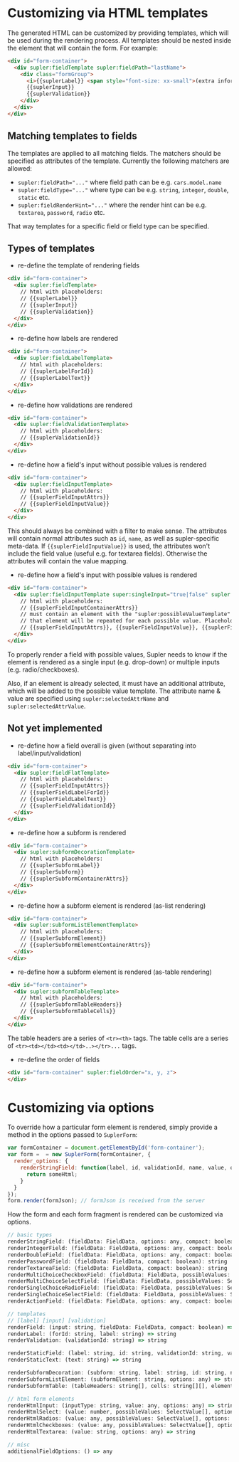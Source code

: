 Customizing via HTML templates
==============================

The generated HTML can be customized by providing templates, which will be used during the rendering process.
All templates should be nested inside the element that will contain the form. For example:

````html
<div id="form-container">
  <div supler:fieldTemplate supler:fieldPath="lastName">
    <div class="formGroup">
      <i>{{suplerLabel}} <span style="font-size: xx-small">(extra information)</span></i>
      {{suplerInput}}
      {{suplerValidation}}
    </div>
  </div>
</div>
````

Matching templates to fields
----------------------------

The templates are applied to all matching fields. The matchers should be specified as attributes of the template.
Currently the following matchers are allowed:

* `supler:fieldPath="..."` where field path can be e.g. `cars.model.name`
* `supler:fieldType="..."` where type can be e.g. `string`, `integer`, `double`, `static` etc.
* `supler:fieldRenderHint="..."` where the render hint can be e.g. `textarea`, `password`, `radio` etc.

That way templates for a specific field or field type can be specified.

Types of templates
------------------

* re-define the template of rendering fields

````html
<div id="form-container">
  <div supler:fieldTemplate>
    // html with placeholders:
    // {{suplerLabel}}
    // {{suplerInput}}
    // {{suplerValidation}}
  </div>
</div>
````

* re-define how labels are rendered

````html
<div id="form-container">
  <div supler:fieldLabelTemplate>
    // html with placeholders:
    // {{suplerLabelForId}}
    // {{suplerLabelText}}
  </div>
</div>
````

* re-define how validations are rendered

````html
<div id="form-container">
  <div supler:fieldValidationTemplate>
    // html with placeholders:
    // {{suplerValidationId}}
  </div>
</div>
````

* re-define how a field's input without possible values is rendered

````html
<div id="form-container">
  <div supler:fieldInputTemplate>
    // html with placeholders:
    // {{suplerFieldInputAttrs}}
    // {{suplerFieldInputValue}}
  </div>
</div>
````

This should always be combined with a filter to make sense.
The attributes will contain normal attributes such as `id`, `name`, as well as supler-specific meta-data.
If `{{suplerFieldInputValue}}` is used, the attributes won't include the field value (useful e.g. for textarea fields).
Otherwise the attributes will contain the value mapping.

* re-define how a field's input with possible values is rendered

````html
<div id="form-container">
  <div supler:fieldInputTemplate super:singleInput="true|false" supler:selectedAttrName="selected" supler:selectedAttrValue="selected">
    // html with placeholders:
    // {{suplerFieldInputContainerAttrs}}
    // must contain an element with the "supler:possibleValueTemplate" attribute;
    // that element will be repeated for each possible value. Placeholders:
    // {{suplerFieldInputAttrs}}, {{suplerFieldInputValue}}, {{suplerFieldInputLabel}}
  </div>
</div>
````

To properly render a field with possible values, Supler needs to know if the element is rendered as a single
input (e.g. drop-down) or multiple inputs (e.g. radio/checkboxes).

Also, if an element is already selected, it must have an additional attribute, which will be added to the possible
value template. The attribute name & value are specified using `supler:selectedAttrName` and `supler:selectedAttrValue`.

Not yet implemented
-------------------

* re-define how a field overall is given (without separating into label/input/validation)

````html
<div id="form-container">
  <div supler:fieldFlatTemplate>
    // html with placeholders:
    // {{suplerFieldInputAttrs}}
    // {{suplerFieldLabelForId}}
    // {{suplerFieldLabelText}}
    // {{suplerFieldValidationId}}
  </div>
</div>
````

* re-define how a subform is rendered

````html
<div id="form-container">
  <div supler:subformDecorationTemplate>
    // html with placeholders:
    // {{suplerSubformLabel}}
    // {{suplerSubform}}
    // {{suplerSubformContainerAttrs}}
  </div>
</div>
````

* re-define how a subform element is rendered (as-list rendering)

````html
<div id="form-container">
  <div supler:subformListElementTemplate>
    // html with placeholders:
    // {{suplerSubformElement}}
    // {{suplerSubformElementContainerAttrs}}
  </div>
</div>
````

* re-define how a subform element is rendered (as-table rendering)

````html
<div id="form-container">
  <div supler:subformTableTemplate>
    // html with placeholders:
    // {{suplerSubformTableHeaders}}
    // {{suplerSubformTableCells}}
  </div>
</div>
````

The table headers are a series of `<tr><th>` tags.
The table cells are a series of `<tr><td></td><td></td>..></tr>...` tags.

* re-define the order of fields

````html
<div id="form-container" supler:fieldOrder="x, y, z">
</div>
````

Customizing via options
=======================

To override how a particular form element is rendered, simply provide a method in the options passed to `SuplerForm`:

````javascript
var formContainer = document.getElementById('form-container');
var form =  = new SuplerForm(formContainer, {
  render_options: {
    renderStringField: function(label, id, validationId, name, value, options, compact) {
      return someHtml;
    }
  }
});
form.render(formJson); // formJson is received from the server
````

How the form and each form fragment is rendered can be customized via options.

````javascript
// basic types
renderStringField: (fieldData: FieldData, options: any, compact: boolean): string
renderIntegerField: (fieldData: FieldData, options: any, compact: boolean): string
renderDoubleField: (fieldData: FieldData, options: any, compact: boolean): string
renderPasswordField: (fieldData: FieldData, compact: boolean): string
renderTextareaField: (fieldData: FieldData, compact: boolean): string
renderMultiChoiceCheckboxField: (fieldData: FieldData, possibleValues: SelectValue[], options: any, compact: boolean): string
renderMultiChoiceSelectField: (fieldData: FieldData, possibleValues: SelectValue[], options: any, compact: boolean): string
renderSingleChoiceRadioField: (fieldData: FieldData, possibleValues: SelectValue[], options: any, compact: boolean): string
renderSingleChoiceSelectField: (fieldData: FieldData, possibleValues: SelectValue[], options: any, compact: boolean): string
renderActionField: (fieldData: FieldData, options: any, compact: boolean): string

// templates
// [label] [input] [validation]
renderField: (input: string, fieldData: FieldData, compact: boolean) => string
renderLabel: (forId: string, label: string) => string
renderValidation: (validationId: string) => string

renderStaticField: (label: string, id: string, validationId: string, value: any, compact: boolean) => string
renderStaticText: (text: string) => string

renderSubformDecoration: (subform: string, label: string, id: string, name: string) => string
renderSubformListElement: (subformElement: string, options: any) => string;
renderSubformTable: (tableHeaders: string[], cells: string[][], elementOptions: any) => string;

// html form elements
renderHtmlInput: (inputType: string, value: any, options: any) => string
renderHtmlSelect: (value: number, possibleValues: SelectValue[], options: any) => string
renderHtmlRadios: (value: any, possibleValues: SelectValue[], options: any) => string
renderHtmlCheckboxes: (value: any, possibleValues: SelectValue[], options: any) => string
renderHtmlTextarea: (value: string, options: any) => string

// misc
additionalFieldOptions: () => any
````